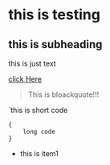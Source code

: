 # this is testing

## this is subheading


this is just text

[click Here](https://fb.com)

> This is bloackquote!!!

`this is short code 
```
{
    long code 
}
```
- this is item1
